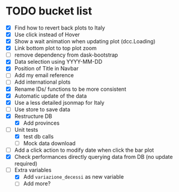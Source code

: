 # TODO bucket list

- [x] Find how to revert back plots to Italy
- [x] Use click instead of Hover
- [x] Show a wait animation when updating plot (dcc.Loading)
- [x] Link bottom plot to top plot zoom
- [ ] remove dependency from dask-bootstrap
- [x] Data selection using YYYY-MM-DD
- [x] Position of Title in Navbar
- [ ] Add my email reference
- [ ] Add international plots
- [x] Rename IDs/ functions to be more consistent
- [x] Automatic update of the data
- [x] Use a less detailed jsonmap for Italy
- [ ] Use store to save data
- [x] Restructure DB
  - [x] Add provinces
- [ ] Unit tests
  - [x] test db calls
  - [ ] Mock data download
- [ ] Add a click action to modify date when click the bar plot
- [x] Check performances directly querying data from DB (no update required)
- [ ] Extra variables
  - [x] Add `variazione_decessi` as new variable
  - [ ] Add more?
